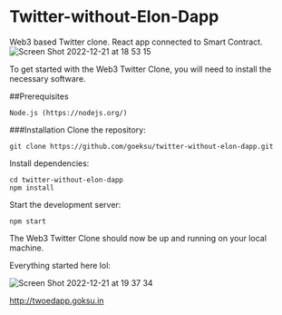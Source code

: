 # Twitter-without-Elon-Dapp
Web3 based Twitter clone. React app connected to Smart Contract. 
![Screen Shot 2022-12-21 at 18 53 15](https://user-images.githubusercontent.com/25721443/208947241-c54fbd38-dd4e-4cc2-b662-81a8e2475250.png)



To get started with the Web3 Twitter Clone, you will need to install the necessary software.

##Prerequisites
```
Node.js (https://nodejs.org/)
```

###Installation
Clone the repository:

```
git clone https://github.com/goeksu/twitter-without-elon-dapp.git
```

Install dependencies:

```
cd twitter-without-elon-dapp
npm install
```

Start the development server:
```
npm start

```
The Web3 Twitter Clone should now be up and running on your local machine.


Everything started here lol:


![Screen Shot 2022-12-21 at 19 37 34](https://user-images.githubusercontent.com/25721443/208957445-a3d03f9a-0a7e-45db-a8a3-377f10b08abe.png)



http://twoedapp.goksu.in
